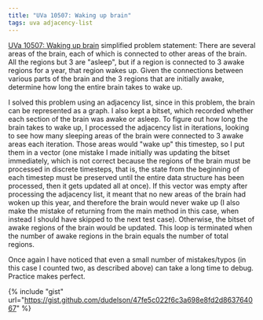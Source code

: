 ```yaml
---
title: "UVa 10507: Waking up brain"
tags: uva adjacency-list
---
```

[UVa 10507: Waking up brain](https://uva.onlinejudge.org/external/105/p10507.pdf) simplified problem statement: There are several areas of the brain, each of which is connected to other areas of the brain. All the regions but 3 are "asleep", but if a region is connected to 3 awake regions for a year, that region wakes up. Given the connections between various parts of the brain and the 3 regions that are initially awake, determine how long the entire brain takes to wake up.
<!--more-->
I solved this problem using an adjacency list, since in this problem, the brain can be represented as a graph. I also kept a bitset, which recorded whether each section of the brain was awake or asleep. To figure out how long the brain takes to wake up, I processed the adjacency list in iterations, looking to see how many sleeping areas of the brain were connected to 3 awake areas each iteration. Those areas would "wake up" this timestep, so I put them in a vector (one mistake I made initially was updating the bitset immediately, which is not correct because the regions of the brain must be processed in discrete timesteps, that is, the state from the beginning of each timestep must be preserved until the entire data structure has been processed, then it gets updated all at once). If this vector was empty after processing the adjacency list, it meant that no new areas of the brain had woken up this year, and therefore the brain would never wake up (I also make the mistake of returning from the main method in this case, when instead I should have skipped to the next test case). Otherwise, the bitset of awake regions of the brain would be updated. This loop is terminated when the number of awake regions in the brain equals the number of total regions.

Once again I have noticed that even a small number of mistakes/typos (in this case I counted two, as described above) can take a long time to debug. Practice makes perfect.

{% include "gist" url="https://gist.github.com/dudelson/47fe5c022f6c3a698e8fd2d863764067" %}
